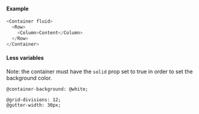#### Example

```js
<Container fluid>
  <Row>
    <Column>Content</Column>
  </Row>
</Container>
```

#### Less variables

Note: the container must have the `solid` prop set to true in order to set the background color.

```less
@container-background: @white;

@grid-divisions: 12;
@gutter-width: 30px;
```
